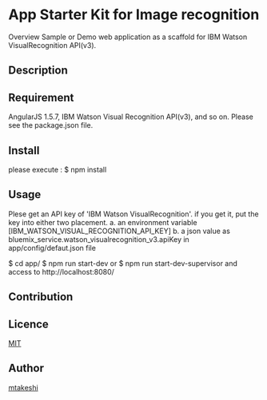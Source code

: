 App Starter Kit for Image recognition
====
Overview
Sample or Demo web application as a scaffold for IBM Watson VisualRecognition API(v3).

## Description


## Requirement
AngularJS 1.5.7, IBM Watson Visual Recognition API(v3), and so on.
Please see the package.json file.


## Install
please execute :
$ npm install

## Usage
Plese get an API key of 'IBM Watson VisualRecognition'.
if you get it, put the key into either two placement.
a. an environment variable [IBM_WATSON_VISUAL_RECOGNITION_API_KEY]
b. a json value as bluemix_service.watson_visualrecognition_v3.apiKey in app/config/defaut.json file

$ cd app/
$ npm run start-dev
or
$ npm run start-dev-supervisor
and access to http://localhost:8080/

## Contribution


## Licence

[MIT](https://github.com/mtakeshi-ibm/app-starter-kit-image-recognition/blob/master/LICENSE)

## Author

[mtakeshi](https://github.com/mtakeshi-ibm)
